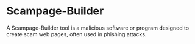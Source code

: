 # Scampage-Builder
A Scampage-Builder tool is a malicious software or program designed to create scam web pages, often used in phishing attacks. 

